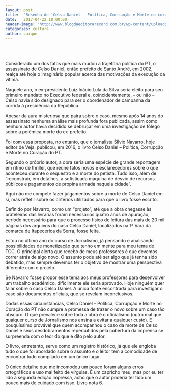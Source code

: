 ```yaml
--- 
layout: post 
title:  "Resenha de 'Celso Daniel - Política, Corrupção e Morte no coração do PT'" 
date:   2017-04-22 18:00:00 
header-image: "http://www.blogdaeditorarecord.com.br/wp-content/uploads/2016/11/BANNER-Celso-Daniel_02.png" 
categories: cultura 
author: caique
--- 
```


<br><br>

Considerado um dos fatos que mais mudou a trajetória política do PT, o assassinato de Celso Daniel, então prefeito de Santo André, em 2002, realça até hoje o imaginário popular acerca das motivações da execução da vítima.

Naquele ano, o ex-presidente Luiz Inácio Lula da Silva seria eleito para seu primeiro mandato no Executivo federal e, coincidentemente, – ou não – Celso havia sido designado para ser o coordenador de campanha da corrida à presidência da República.

Apesar da aura misteriosa que paira sobre o caso, mesmo após 14 anos do assassinato nenhuma análise mais profunda fora publicada, assim como nenhum autor havia decidido se debruçar em uma investigação de fôlego sobre a polêmica morte do ex-prefeito.

Foi com essa proposta, no entanto, que o jornalista Silvio Navarro, hoje editor de Veja, publicou, em 2016, o livro Celso Daniel – Política, Corrupção e Morte no Coração do PT.

Segundo o próprio autor, a obra seria uma espécie de grande reportagem em ritmo de thriller, que reúne fatos novos e esclarecedores sobre o que aconteceu durante o sequestro e a morte do petista. Tudo isso, além de “reconstruir, em detalhes, a sofisticada máquina de desvio de recursos públicos e pagamentos de propina armada naquela cidade”.

Aqui não me compete fazer julgamentos sobre a morte de Celso Daniel em si, mas refletir sobre os critérios utilizados para que o livro fosse escrito.

Definido por Navarro, como um “projeto”, até que a obra chegasse às prateleiras das livrarias foram necessários quatro anos de apuração, período necessário para que o processo físico de leitura das mais de 20 mil páginas dos arquivos do caso Celso Daniel, localizados na 1ª Vara da comarca de Itapecerica da Serra, fosse feita.

Estou no último ano do curso de Jornalismo, já pensando e analisando possibilidades de monetização que tenho em mente para meu tema de TCC. O principal alerta que recebo de meus professores é que devemos correr atrás de algo novo. O assunto pode até ser algo que já tenha sido debatido, mas sempre devemos ter o objetivo de mostrar uma perspectiva diferente com o projeto.

Se Navarro fosse propor esse tema aos meus professores para desenvolver um trabalho acadêmico, dificilmente ele seria aprovado. Hoje ninguém quer falar sobre o caso Celso Daniel. A única fonte encontrada para investigar o caso são documentos oficiais, que se revelam inconclusivos.

Dadas essas circunstâncias, Celso Daniel – Política, Corrupção e Morte no Coração do PT não cumpre a promessa de trazer o novo sobre um caso tão obscuro. O que prevalece sobre toda a obra é o oficialismo (outro mal que qualquer curso de Jornalismo nos ensina a evitar a qualquer custo). É pouquíssimo provável que quem acompanhou o caso da morte de Celso Daniel e seus desdobramentos repercutidos pela cobertura da imprensa se surpreenda com o teor do que é dito pelo autor.

O livro, entretanto, serve como um registro histórico, já que ele engloba tudo o que foi abordado sobre o assunto e o leitor tem a comodidade de encontrar tudo compilado em um único lugar.

O único detalhe que me incomodou um pouco foram alguns erros ortográficos e uso mal feito de vírgulas. É um capricho meu, mas por eu ter lido a segunda edição impressa, acho que o autor poderia ter tido um pouco mais de cuidado com isso. Livro nota 6.
